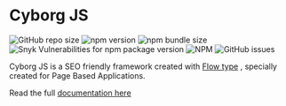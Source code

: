 #  Cyborg JS


![GitHub repo size](https://img.shields.io/github/repo-size/your-personal-agency/cyborg-js)
![npm version](https://img.shields.io/npm/v/@ypa/cyborg-js)
![npm bundle size](https://img.shields.io/bundlephobia/minzip/@ypa/cyborg-js)
![Snyk Vulnerabilities for npm package version](https://img.shields.io/snyk/vulnerabilities/npm/@ypa/cyborg-js)
![NPM](https://img.shields.io/npm/l/@ypa/cyborg-js)
![GitHub issues](https://img.shields.io/github/issues/your-personal-agency/cyborg-js)

Cyborg JS is a SEO friendly framework created with [Flow type](https://flow.org/) , specially created for Page Based Applications.

Read the full [documentation here](https://www.cyborg-js.org)
